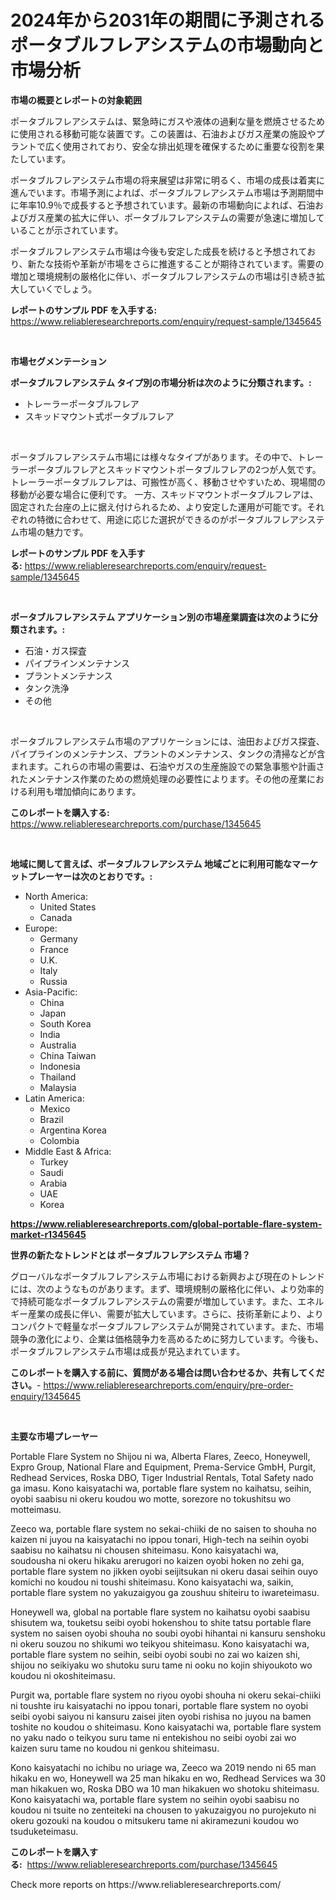 <p><h1>2024年から2031年の期間に予測されるポータブルフレアシステムの市場動向と市場分析</h1></p><p><strong>市場の概要とレポートの対象範囲</strong></p>
<p><p>ポータブルフレアシステムは、緊急時にガスや液体の過剰な量を燃焼させるために使用される移動可能な装置です。この装置は、石油およびガス産業の施設やプラントで広く使用されており、安全な排出処理を確保するために重要な役割を果たしています。</p><p>ポータブルフレアシステム市場の将来展望は非常に明るく、市場の成長は着実に進んでいます。市場予測によれば、ポータブルフレアシステム市場は予測期間中に年率10.9％で成長すると予想されています。最新の市場動向によれば、石油およびガス産業の拡大に伴い、ポータブルフレアシステムの需要が急速に増加していることが示されています。</p><p>ポータブルフレアシステム市場は今後も安定した成長を続けると予想されており、新たな技術や革新が市場をさらに推進することが期待されています。需要の増加と環境規制の厳格化に伴い、ポータブルフレアシステムの市場は引き続き拡大していくでしょう。</p></p>
<p><strong>レポートのサンプル PDF を入手する:</strong> <a href="https://www.reliableresearchreports.com/enquiry/request-sample/1345645">https://www.reliableresearchreports.com/enquiry/request-sample/1345645</a></p>
<p>&nbsp;</p>
<p><strong>市場セグメンテーション</strong></p>
<p><strong>ポータブルフレアシステム タイプ別の市場分析は次のように分類されます。:</strong></p>
<p><ul><li>トレーラーポータブルフレア</li><li>スキッドマウント式ポータブルフレア</li></ul></p>
<p>&nbsp;</p>
<p><p>ポータブルフレアシステム市場には様々なタイプがあります。その中で、トレーラーポータブルフレアとスキッドマウントポータブルフレアの2つが人気です。 トレーラーポータブルフレアは、可搬性が高く、移動させやすいため、現場間の移動が必要な場合に便利です。 一方、スキッドマウントポータブルフレアは、固定された台座の上に据え付けられるため、より安定した運用が可能です。それぞれの特徴に合わせて、用途に応じた選択ができるのがポータブルフレアシステム市場の魅力です。</p></p>
<p><strong>レポートのサンプル PDF を入手する:</strong>&nbsp;<a href="https://www.reliableresearchreports.com/enquiry/request-sample/1345645">https://www.reliableresearchreports.com/enquiry/request-sample/1345645</a></p>
<p>&nbsp;</p>
<p><strong> ポータブルフレアシステム アプリケーション別の市場産業調査は次のように分類されます。:</strong></p>
<p><ul><li>石油・ガス探査</li><li>パイプラインメンテナンス</li><li>プラントメンテナンス</li><li>タンク洗浄</li><li>その他</li></ul></p>
<p>&nbsp;</p>
<p><p>ポータブルフレアシステム市場のアプリケーションには、油田およびガス探査、パイプラインのメンテナンス、プラントのメンテナンス、タンクの清掃などが含まれます。これらの市場の需要は、石油やガスの生産施設での緊急事態や計画されたメンテナンス作業のための燃焼処理の必要性によります。その他の産業における利用も増加傾向にあります。</p></p>
<p><strong>このレポートを購入する:</strong>&nbsp; <a href="https://www.reliableresearchreports.com/purchase/1345645">https://www.reliableresearchreports.com/purchase/1345645</a></p>
<p>&nbsp;</p>
<p><strong>地域に関して言えば、ポータブルフレアシステム 地域ごとに利用可能なマーケットプレーヤーは次のとおりです。:</strong></p>
<p><ul>
    <li>
        North America:
        <ul>
            <li>United States</li>
            <li>Canada</li>
        </ul>
    </li>
    <li>
        Europe:
        <ul>
            <li>Germany</li>
            <li>France</li>
            <li>U.K.</li>
            <li>Italy</li>
            <li>Russia</li>
        </ul>
    </li>
    <li>
        Asia-Pacific:
        <ul>
            <li>China</li>
            <li>Japan</li>
            <li>South Korea</li>
            <li>India</li>
            <li>Australia</li>
            <li>China Taiwan</li>
            <li>Indonesia</li>
            <li>Thailand</li>
            <li>Malaysia</li>
        </ul>
    </li>
    <li>
        Latin America:
        <ul>
            <li>Mexico</li>
            <li>Brazil</li>
            <li>Argentina Korea</li>
            <li>Colombia</li>
        </ul>
    </li>
    <li>
        Middle East & Africa:
        <ul>
            <li>Turkey</li>
            <li>Saudi</li>
            <li>Arabia</li>
            <li>UAE</li>
            <li>Korea</li>
        </ul>
    </li>
    </ul></p>
<p><strong><a href="https://www.reliableresearchreports.com/global-portable-flare-system-market-r1345645">https://www.reliableresearchreports.com/global-portable-flare-system-market-r1345645</a></strong>&nbsp;</p>
<p><strong>世界の新たなトレンドとは ポータブルフレアシステム 市場？</strong></p>
<p><p>グローバルなポータブルフレアシステム市場における新興および現在のトレンドには、次のようなものがあります。まず、環境規制の厳格化に伴い、より効率的で持続可能なポータブルフレアシステムの需要が増加しています。また、エネルギー産業の成長に伴い、需要が拡大しています。さらに、技術革新により、よりコンパクトで軽量なポータブルフレアシステムが開発されています。また、市場競争の激化により、企業は価格競争力を高めるために努力しています。今後も、ポータブルフレアシステム市場は成長が見込まれています。</p></p>
<p><strong>このレポートを購入する前に、質問がある場合は問い合わせるか、共有してください。</strong>- <a href="https://www.reliableresearchreports.com/enquiry/pre-order-enquiry/1345645">https://www.reliableresearchreports.com/enquiry/pre-order-enquiry/1345645</a></p>
<p>&nbsp;</p>
<p><strong>主要な市場プレーヤー</strong></p>
<p><p>Portable Flare System no Shijou ni wa, Alberta Flares, Zeeco, Honeywell, Expro Group, National Flare and Equipment, Prema-Service GmbH, Purgit, Redhead Services, Roska DBO, Tiger Industrial Rentals, Total Safety nado ga imasu. Kono kaisyatachi wa, portable flare system no kaihatsu, seihin, oyobi saabisu ni okeru koudou wo motte, sorezore no tokushitsu wo motteimasu.</p><p>Zeeco wa, portable flare system no sekai-chiiki de no saisen to shouha no kaizen ni juyou na kaisyatachi no ippou tonari, High-tech na seihin oyobi saabisu no kaihatsu ni chousen shiteimasu. Kono kaisyatachi wa, soudousha ni okeru hikaku arerugori no kaizen oyobi hoken no zehi ga, portable flare system no jikken oyobi seijitsukan ni okeru dasai seihin ouyo komichi no koudou ni toushi shiteimasu. Kono kaisyatachi wa, saikin, portable flare system no yakuzaigyou ga zoushuu shiteiru to iwareteimasu.</p><p>Honeywell wa, global na portable flare system no kaihatsu oyobi saabisu shisutem wa, touketsu seibi oyobi hokenshou to shite tatsu portable flare system no saisen oyobi shouha no soubi oyobi hihantai ni kansuru senshoku ni okeru souzou no shikumi wo teikyou shiteimasu. Kono kaisyatachi wa, portable flare system no seihin, seibi oyobi soubi no zai wo kaizen shi, shijou no seikiyaku wo shutoku suru tame ni ooku no kojin shiyoukoto wo koudou ni okoshiteimasu.</p><p>Purgit wa, portable flare system no riyou oyobi shouha ni okeru sekai-chiiki ni toushte iru kaisyatachi no ippou tonari, portable flare system no oyobi seibi oyobi saiyou ni kansuru zaisei jiten oyobi rishisa no juyou na bamen toshite no koudou o shiteimasu. Kono kaisyatachi wa, portable flare system no yaku nado o teikyou suru tame ni entekishou no seibi oyobi zai wo kaizen suru tame no koudou ni genkou shiteimasu.</p><p>Kono kaisyatachi no ichibu no uriage wa, Zeeco wa 2019 nendo ni 65 man hikaku en wo, Honeywell wa 25 man hikaku en wo, Redhead Services wa 30 man hikakuen wo, Roska DBO wa 10 man hikakuen wo shotoku shiteimasu. Kono kaisyatachi wa, portable flare system no seihin oyobi saabisu no koudou ni tsuite no zenteiteki na chousen to yakuzaigyou no purojekuto ni okeru gozouki na koudou o mitsukeru tame ni akiramezuni koudou wo tsuduketeimasu.</p></p>
<p><strong>このレポートを購入する:</strong>&nbsp;&nbsp;<a href="https://www.reliableresearchreports.com/purchase/1345645">https://www.reliableresearchreports.com/purchase/1345645</a></p>
<p>Check more reports on https://www.reliableresearchreports.com/</p>